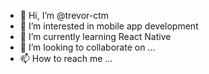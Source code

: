 - 👋 Hi, I’m @trevor-ctm
- 👀 I’m interested in mobile app development
- 🌱 I’m currently learning React Native
- 💞️ I’m looking to collaborate on ...
- 📫 How to reach me ...

<!---
trevor-ctm/trevor-ctm is a ✨ special ✨ repository because its `README.md` (this file) appears on your GitHub profile.
You can click the Preview link to take a look at your changes.
--->
